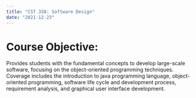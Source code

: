 ```yaml
---
title: "CST 338: Software Design"
date: "2021-12-23"
---
```


# Course Objective:
Provides students with the fundamental concepts to develop large-scale software, focusing
on the object-oriented programming techniques. Coverage includes the introduction to
java programming language, object-oriented programming, software life cycle and development
process, requirement analysis, and graphical user interface development.